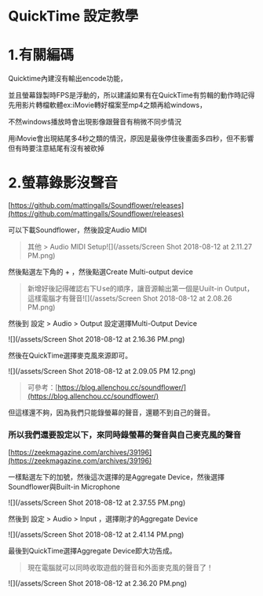 # QuickTime 設定教學

# 1.有關編碼

Quicktime內建沒有輸出encode功能，

並且螢幕錄製時FPS是浮動的，所以建議如果有在QuickTime有剪輯的動作時記得先用影片轉檔軟體ex:iMovie轉好檔案至mp4之類再給windows，

不然windows播放時會出現影像跟聲音有稍微不同步情況

用iMovie會出現結尾多4秒之類的情況，原因是最後停住後畫面多四秒，但不影響  
但有時要注意結尾有沒有被砍掉

# 2.螢幕錄影沒聲音

[https://github.com/mattingalls/Soundflower/releases](https://github.com/mattingalls/Soundflower/releases)

可以下載Soundflower，然後設定Audio MIDI

> 其他 &gt; Audio MIDI Setup![](/assets/Screen Shot 2018-08-12 at 2.11.27 PM.png)

然後點選左下角的 + ，然後點選Create Multi-output device

> 新增好後記得確認右下U se的順序，讓音源輸出第一個是Uuilt-in Output，這樣電腦才有聲音![](/assets/Screen Shot 2018-08-12 at 2.08.26 PM.png)

然後到 設定 &gt; Audio &gt; Output 設定選擇Multi-Output Device

![](/assets/Screen Shot 2018-08-12 at 2.16.36 PM.png)

然後在QuickTime選擇麥克風來源即可。

![](/assets/Screen Shot 2018-08-12 at 2.09.05 PM 12.png)

> 可參考：[https://blog.allenchou.cc/soundflower/](https://blog.allenchou.cc/soundflower/)

但這樣還不夠，因為我們只能錄螢幕的聲音，還聽不到自己的聲音。

### 所以我們還要設定以下，來同時錄螢幕的聲音與自己麥克風的聲音

[https://zeekmagazine.com/archives/39196](https://zeekmagazine.com/archives/39196)

一樣點選左下的加號，然後這次選擇的是Aggregate Device，然後選擇Soundflower與Built-in Microphone

![](/assets/Screen Shot 2018-08-12 at 2.37.55 PM.png)

然後到 設定 &gt; Audio &gt; Input ，選擇剛才的Aggregate Device

![](/assets/Screen Shot 2018-08-12 at 2.41.14 PM.png)

最後到QuickTime選擇Aggregate Device即大功告成。

> 現在電腦就可以同時收取遊戲的聲音和外面麥克風的聲音了！

![](/assets/Screen Shot 2018-08-12 at 2.36.20 PM.png)

